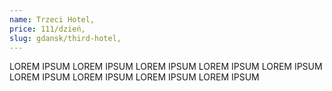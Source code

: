 ```yaml
---
name: Trzeci Hotel,
price: 111/dzień,
slug: gdansk/third-hotel,
---
```

LOREM IPSUM LOREM IPSUM LOREM IPSUM LOREM IPSUM LOREM IPSUM LOREM IPSUM LOREM IPSUM LOREM IPSUM LOREM IPSUM